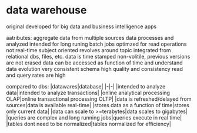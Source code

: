 # data warehouse

original developed for big data and business intelligence apps

aatributes:
aggregate data from multiple sources
data processes and analyzed
intended for long runing batch jobs
optimzed for read operations
not real-time 
subject oriented revolves around topic
integrated from relational dbs, files, etc.
data is time stamped
non-volitile, previous versions are not erased
data can be accessed as function of time and understand data evolution
very consistent schema
high quality and consistency
read and query rates are high

compared to dbs:
|datawares|database|
|-|-|
|intended to analyze data|intended to analyze transactions|
|online analytical processing OLAP|online transactional processing OLTP|
|data is refreshed/delayed from sources|data is available real-time|
|stores data as a function of time|stores only current data|
|data can scale to >=terabytes|data scales to gigabytes|
|queries are complex and long running jobs|queries execute in real time|
|tables dont need to be normalized|tables normalized for efficiency|

